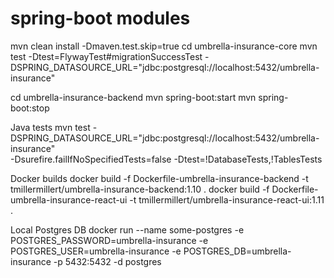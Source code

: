 # spring-boot modules
mvn clean install -Dmaven.test.skip=true 
cd umbrella-insurance-core
mvn test -Dtest=FlywayTest#migrationSuccessTest -DSPRING_DATASOURCE_URL="jdbc:postgresql://localhost:5432/umbrella-insurance"

cd umbrella-insurance-backend
mvn spring-boot:start
mvn spring-boot:stop

Java tests
mvn test -DSPRING_DATASOURCE_URL="jdbc:postgresql://localhost:5432/umbrella-insurance" \
-Dsurefire.failIfNoSpecifiedTests=false -Dtest=\!DatabaseTests,\!TablesTests


Docker builds
docker build -f Dockerfile-umbrella-insurance-backend -t tmillermillert/umbrella-insurance-backend:1.10 .
docker build -f Dockerfile-umbrella-insurance-react-ui -t tmillermillert/umbrella-insurance-react-ui:1.11 .

Local Postgres DB 
docker run --name some-postgres -e POSTGRES_PASSWORD=umbrella-insurance -e POSTGRES_USER=umbrella-insurance -e POSTGRES_DB=umbrella-insurance -p 5432:5432 -d postgres
